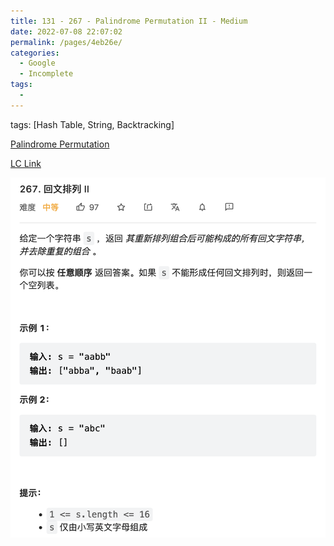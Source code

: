 ```yaml
---
title: 131 - 267 - Palindrome Permutation II - Medium
date: 2022-07-08 22:07:02
permalink: /pages/4eb26e/
categories:
  - Google
  - Incomplete
tags:
  - 
---
```

tags: [Hash Table, String, Backtracking]

[Palindrome Permutation](https://emmableu.github.io/blog/pages/leetcode266/)

[LC Link](https://leetcode.cn/problems/palindrome-permutation-ii/)

![](https://raw.githubusercontent.com/emmableu/image/master/202208241924449.png)


